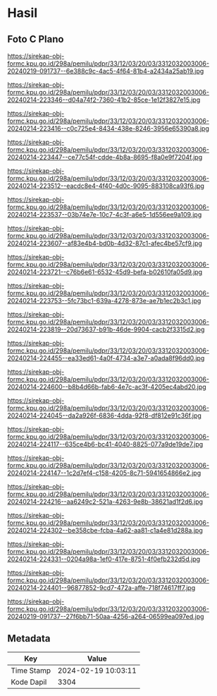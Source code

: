 # Hasil

## Foto C Plano

https://sirekap-obj-formc.kpu.go.id/298a/pemilu/pdpr/33/12/03/20/03/3312032003006-20240219-091737--6e388c9c-4ac5-4f64-81b4-a2434a25ab19.jpg

https://sirekap-obj-formc.kpu.go.id/298a/pemilu/pdpr/33/12/03/20/03/3312032003006-20240214-223346--d04a74f2-7360-41b2-85ce-1e12f3827e15.jpg

https://sirekap-obj-formc.kpu.go.id/298a/pemilu/pdpr/33/12/03/20/03/3312032003006-20240214-223416--c0c725e4-8434-438e-8246-3956e65390a8.jpg

https://sirekap-obj-formc.kpu.go.id/298a/pemilu/pdpr/33/12/03/20/03/3312032003006-20240214-223447--ce77c54f-cdde-4b8a-8695-f8a0e9f7204f.jpg

https://sirekap-obj-formc.kpu.go.id/298a/pemilu/pdpr/33/12/03/20/03/3312032003006-20240214-223512--eacdc8e4-4f40-4d0c-9095-883108ca93f6.jpg

https://sirekap-obj-formc.kpu.go.id/298a/pemilu/pdpr/33/12/03/20/03/3312032003006-20240214-223537--03b74e7e-10c7-4c3f-a6e5-1d556ee9a109.jpg

https://sirekap-obj-formc.kpu.go.id/298a/pemilu/pdpr/33/12/03/20/03/3312032003006-20240214-223607--af83e4b4-bd0b-4d32-87c1-afec4be57cf9.jpg

https://sirekap-obj-formc.kpu.go.id/298a/pemilu/pdpr/33/12/03/20/03/3312032003006-20240214-223721--c76b6e61-6532-45d9-befa-b02610fa05d9.jpg

https://sirekap-obj-formc.kpu.go.id/298a/pemilu/pdpr/33/12/03/20/03/3312032003006-20240214-223753--5fc73bc1-639a-4278-873e-ae7b1ec2b3c1.jpg

https://sirekap-obj-formc.kpu.go.id/298a/pemilu/pdpr/33/12/03/20/03/3312032003006-20240214-223819--20d73637-b91b-46de-9904-cacb2f3315d2.jpg

https://sirekap-obj-formc.kpu.go.id/298a/pemilu/pdpr/33/12/03/20/03/3312032003006-20240214-224455--ea33ed61-4a0f-4734-a3e7-a0ada8f96dd0.jpg

https://sirekap-obj-formc.kpu.go.id/298a/pemilu/pdpr/33/12/03/20/03/3312032003006-20240214-224600--b8b4d66b-fab6-4e7c-ac3f-4205ec4abd20.jpg

https://sirekap-obj-formc.kpu.go.id/298a/pemilu/pdpr/33/12/03/20/03/3312032003006-20240214-224045--da2a926f-6836-4dda-92f8-df812e91c36f.jpg

https://sirekap-obj-formc.kpu.go.id/298a/pemilu/pdpr/33/12/03/20/03/3312032003006-20240214-224117--635ce4b6-bc41-4040-8825-077a9de19de7.jpg

https://sirekap-obj-formc.kpu.go.id/298a/pemilu/pdpr/33/12/03/20/03/3312032003006-20240214-224147--1c2d7ef4-c158-4205-8c71-5941654866e2.jpg

https://sirekap-obj-formc.kpu.go.id/298a/pemilu/pdpr/33/12/03/20/03/3312032003006-20240214-224216--aa6249c2-521a-4263-9e8b-38621ad1f2d6.jpg

https://sirekap-obj-formc.kpu.go.id/298a/pemilu/pdpr/33/12/03/20/03/3312032003006-20240214-224302--be358cbe-fcba-4a62-aa81-c1a4e81d288a.jpg

https://sirekap-obj-formc.kpu.go.id/298a/pemilu/pdpr/33/12/03/20/03/3312032003006-20240214-224331--0204a98a-1ef0-417e-8751-4f0efb232d5d.jpg

https://sirekap-obj-formc.kpu.go.id/298a/pemilu/pdpr/33/12/03/20/03/3312032003006-20240214-224401--96877852-9cd7-472a-affe-718f74617ff7.jpg

https://sirekap-obj-formc.kpu.go.id/298a/pemilu/pdpr/33/12/03/20/03/3312032003006-20240219-091737--27f6bb71-50aa-4256-a264-06599ea097ed.jpg


## Metadata

| Key        | Value               |
| ---------- | ------------------- |
| Time Stamp | 2024-02-19 10:03:11 |
| Kode Dapil | 3304                |



